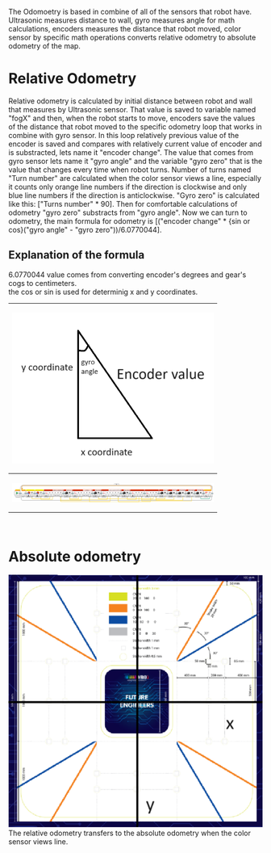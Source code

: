 The Odomoetry is based in combine of all of the sensors that robot have. Ultrasonic measures distance to wall, gyro measures angle for math calculations, encoders measures the distance that robot moved, color sensor by specific math operations converts relative odometry to absolute odometry of the map.
# Relative Odometry
  Relative odometry is calculated by initial distance between robot and wall that measures by Ultrasonic sensor. That value is saved to variable named "fogX" and then, when the robot starts to move, encoders save the values of the distance that robot moved to the specific odometry loop that works in combine with gyro sensor. In this loop relatively previous value of the encoder is saved and compares with relatively current value of encoder and is substracted, lets name it "encoder change". The value that comes from gyro sensor lets name it "gyro angle" and the variable "gyro zero" that is the value that changes every time when robot turns. Number of turns named "Turn number" are calculated when the color sensor views a line, especially it counts only orange line numbers if the direction is clockwise and only blue line numbers if the direction is anticlockwise. "Gyro zero" is calculated like this: ["Turns number" * 90]. Then for comfortable calculations of odometry "gyro zero" substracts from "gyro angle". Now we can turn to odometry, the main formula for odometry is [("encoder change" * {sin or cos}("gyro angle" - "gyro zero"))/6.0770044]. 
  
## Explanation of the formula
  6.0770044 value comes from converting encoder's degrees and gear's cogs to centimeters. </br>
  the cos or sin is used for determinig x and y coordinates.
<table>
  <tr>
    <th heigh=300>

  ![odometry explanation](https://github.com/QZOFlameFE/FE2024_1st_repo_ByFlame/blob/main/Instructions/Power_and_Sense_Management/calculating_odometry.png) 
    </th>
  </tr>
  <tr>
    <th width=400>
    
  ![relative odometry programm part](https://github.com/QZOFlameFE/FE2024_1st_repo_ByFlame/blob/main/Instructions/Power_and_Sense_Management/relative_odometry.png) </br>
    </td>
  </tr>
</table>
</br>

# Absolute odometry

![absolute odometry principle](https://github.com/QZOFlameFE/FE2024_1st_repo_ByFlame/blob/main/Instructions/Power_and_Sense_Management/absolute_odometry_principle.png) </br>
The relative odometry transfers to the absolute odometry when the color sensor views line. 
